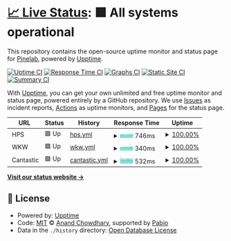 # [📈 Live Status](https://Pinelab-studio.github.io/upptime2): <!--live status--> **🟩 All systems operational**

This repository contains the open-source uptime monitor and status page for [Pinelab](https://pinelab.studio), powered by [Upptime](https://github.com/upptime/upptime).

[![Uptime CI](https://github.com/Pinelab-studio/upptime2/workflows/Uptime%20CI/badge.svg)](https://github.com/Pinelab-studio/upptime2/actions?query=workflow%3A%22Uptime+CI%22)
[![Response Time CI](https://github.com/Pinelab-studio/upptime2/workflows/Response%20Time%20CI/badge.svg)](https://github.com/Pinelab-studio/upptime2/actions?query=workflow%3A%22Response+Time+CI%22)
[![Graphs CI](https://github.com/Pinelab-studio/upptime2/workflows/Graphs%20CI/badge.svg)](https://github.com/Pinelab-studio/upptime2/actions?query=workflow%3A%22Graphs+CI%22)
[![Static Site CI](https://github.com/Pinelab-studio/upptime2/workflows/Static%20Site%20CI/badge.svg)](https://github.com/Pinelab-studio/upptime2/actions?query=workflow%3A%22Static+Site+CI%22)
[![Summary CI](https://github.com/Pinelab-studio/upptime2/workflows/Summary%20CI/badge.svg)](https://github.com/Pinelab-studio/upptime2/actions?query=workflow%3A%22Summary+CI%22)

With [Upptime](https://upptime.js.org), you can get your own unlimited and free uptime monitor and status page, powered entirely by a GitHub repository. We use [Issues](https://github.com/Pinelab-studio/upptime2/issues) as incident reports, [Actions](https://github.com/Pinelab-studio/upptime2/actions) as uptime monitors, and [Pages](https://Pinelab-studio.github.io/upptime2) for the status page.

<!--start: status pages-->
<!-- This summary is generated by Upptime (https://github.com/upptime/upptime) -->
<!-- Do not edit this manually, your changes will be overwritten -->
<!-- prettier-ignore -->
| URL | Status | History | Response Time | Uptime |
| --- | ------ | ------- | ------------- | ------ |
| <img alt="" src="https://huidpraktijkshop.nl/favicon.ico" height="13"> HPS | 🟩 Up | [hps.yml](https://github.com/Pinelab-studio/upptime2/commits/HEAD/history/hps.yml) | <details><summary><img alt="Response time graph" src="./graphs/hps/response-time-week.png" height="20"> 746ms</summary><br><a href="https://Pinelab-studio.github.io/upptime2/history/hps"><img alt="Response time 722" src="https://img.shields.io/endpoint?url=https%3A%2F%2Fraw.githubusercontent.com%2FPinelab-studio%2Fupptime2%2FHEAD%2Fapi%2Fhps%2Fresponse-time.json"></a><br><a href="https://Pinelab-studio.github.io/upptime2/history/hps"><img alt="24-hour response time 840" src="https://img.shields.io/endpoint?url=https%3A%2F%2Fraw.githubusercontent.com%2FPinelab-studio%2Fupptime2%2FHEAD%2Fapi%2Fhps%2Fresponse-time-day.json"></a><br><a href="https://Pinelab-studio.github.io/upptime2/history/hps"><img alt="7-day response time 746" src="https://img.shields.io/endpoint?url=https%3A%2F%2Fraw.githubusercontent.com%2FPinelab-studio%2Fupptime2%2FHEAD%2Fapi%2Fhps%2Fresponse-time-week.json"></a><br><a href="https://Pinelab-studio.github.io/upptime2/history/hps"><img alt="30-day response time 737" src="https://img.shields.io/endpoint?url=https%3A%2F%2Fraw.githubusercontent.com%2FPinelab-studio%2Fupptime2%2FHEAD%2Fapi%2Fhps%2Fresponse-time-month.json"></a><br><a href="https://Pinelab-studio.github.io/upptime2/history/hps"><img alt="1-year response time 722" src="https://img.shields.io/endpoint?url=https%3A%2F%2Fraw.githubusercontent.com%2FPinelab-studio%2Fupptime2%2FHEAD%2Fapi%2Fhps%2Fresponse-time-year.json"></a></details> | <details><summary><a href="https://Pinelab-studio.github.io/upptime2/history/hps">100.00%</a></summary><a href="https://Pinelab-studio.github.io/upptime2/history/hps"><img alt="All-time uptime 100.00%" src="https://img.shields.io/endpoint?url=https%3A%2F%2Fraw.githubusercontent.com%2FPinelab-studio%2Fupptime2%2FHEAD%2Fapi%2Fhps%2Fuptime.json"></a><br><a href="https://Pinelab-studio.github.io/upptime2/history/hps"><img alt="24-hour uptime 100.00%" src="https://img.shields.io/endpoint?url=https%3A%2F%2Fraw.githubusercontent.com%2FPinelab-studio%2Fupptime2%2FHEAD%2Fapi%2Fhps%2Fuptime-day.json"></a><br><a href="https://Pinelab-studio.github.io/upptime2/history/hps"><img alt="7-day uptime 100.00%" src="https://img.shields.io/endpoint?url=https%3A%2F%2Fraw.githubusercontent.com%2FPinelab-studio%2Fupptime2%2FHEAD%2Fapi%2Fhps%2Fuptime-week.json"></a><br><a href="https://Pinelab-studio.github.io/upptime2/history/hps"><img alt="30-day uptime 100.00%" src="https://img.shields.io/endpoint?url=https%3A%2F%2Fraw.githubusercontent.com%2FPinelab-studio%2Fupptime2%2FHEAD%2Fapi%2Fhps%2Fuptime-month.json"></a><br><a href="https://Pinelab-studio.github.io/upptime2/history/hps"><img alt="1-year uptime 100.00%" src="https://img.shields.io/endpoint?url=https%3A%2F%2Fraw.githubusercontent.com%2FPinelab-studio%2Fupptime2%2FHEAD%2Fapi%2Fhps%2Fuptime-year.json"></a></details>
| <img alt="" src="https://wormenkwekerijwasse.nl/favicon.png" height="13"> WKW | 🟩 Up | [wkw.yml](https://github.com/Pinelab-studio/upptime2/commits/HEAD/history/wkw.yml) | <details><summary><img alt="Response time graph" src="./graphs/wkw/response-time-week.png" height="20"> 340ms</summary><br><a href="https://Pinelab-studio.github.io/upptime2/history/wkw"><img alt="Response time 351" src="https://img.shields.io/endpoint?url=https%3A%2F%2Fraw.githubusercontent.com%2FPinelab-studio%2Fupptime2%2FHEAD%2Fapi%2Fwkw%2Fresponse-time.json"></a><br><a href="https://Pinelab-studio.github.io/upptime2/history/wkw"><img alt="24-hour response time 338" src="https://img.shields.io/endpoint?url=https%3A%2F%2Fraw.githubusercontent.com%2FPinelab-studio%2Fupptime2%2FHEAD%2Fapi%2Fwkw%2Fresponse-time-day.json"></a><br><a href="https://Pinelab-studio.github.io/upptime2/history/wkw"><img alt="7-day response time 340" src="https://img.shields.io/endpoint?url=https%3A%2F%2Fraw.githubusercontent.com%2FPinelab-studio%2Fupptime2%2FHEAD%2Fapi%2Fwkw%2Fresponse-time-week.json"></a><br><a href="https://Pinelab-studio.github.io/upptime2/history/wkw"><img alt="30-day response time 353" src="https://img.shields.io/endpoint?url=https%3A%2F%2Fraw.githubusercontent.com%2FPinelab-studio%2Fupptime2%2FHEAD%2Fapi%2Fwkw%2Fresponse-time-month.json"></a><br><a href="https://Pinelab-studio.github.io/upptime2/history/wkw"><img alt="1-year response time 351" src="https://img.shields.io/endpoint?url=https%3A%2F%2Fraw.githubusercontent.com%2FPinelab-studio%2Fupptime2%2FHEAD%2Fapi%2Fwkw%2Fresponse-time-year.json"></a></details> | <details><summary><a href="https://Pinelab-studio.github.io/upptime2/history/wkw">100.00%</a></summary><a href="https://Pinelab-studio.github.io/upptime2/history/wkw"><img alt="All-time uptime 100.00%" src="https://img.shields.io/endpoint?url=https%3A%2F%2Fraw.githubusercontent.com%2FPinelab-studio%2Fupptime2%2FHEAD%2Fapi%2Fwkw%2Fuptime.json"></a><br><a href="https://Pinelab-studio.github.io/upptime2/history/wkw"><img alt="24-hour uptime 100.00%" src="https://img.shields.io/endpoint?url=https%3A%2F%2Fraw.githubusercontent.com%2FPinelab-studio%2Fupptime2%2FHEAD%2Fapi%2Fwkw%2Fuptime-day.json"></a><br><a href="https://Pinelab-studio.github.io/upptime2/history/wkw"><img alt="7-day uptime 100.00%" src="https://img.shields.io/endpoint?url=https%3A%2F%2Fraw.githubusercontent.com%2FPinelab-studio%2Fupptime2%2FHEAD%2Fapi%2Fwkw%2Fuptime-week.json"></a><br><a href="https://Pinelab-studio.github.io/upptime2/history/wkw"><img alt="30-day uptime 100.00%" src="https://img.shields.io/endpoint?url=https%3A%2F%2Fraw.githubusercontent.com%2FPinelab-studio%2Fupptime2%2FHEAD%2Fapi%2Fwkw%2Fuptime-month.json"></a><br><a href="https://Pinelab-studio.github.io/upptime2/history/wkw"><img alt="1-year uptime 100.00%" src="https://img.shields.io/endpoint?url=https%3A%2F%2Fraw.githubusercontent.com%2FPinelab-studio%2Fupptime2%2FHEAD%2Fapi%2Fwkw%2Fuptime-year.json"></a></details>
| <img alt="" src="https://www.cantastic.nl/favicon.png" height="13"> Cantastic | 🟩 Up | [cantastic.yml](https://github.com/Pinelab-studio/upptime2/commits/HEAD/history/cantastic.yml) | <details><summary><img alt="Response time graph" src="./graphs/cantastic/response-time-week.png" height="20"> 532ms</summary><br><a href="https://Pinelab-studio.github.io/upptime2/history/cantastic"><img alt="Response time 530" src="https://img.shields.io/endpoint?url=https%3A%2F%2Fraw.githubusercontent.com%2FPinelab-studio%2Fupptime2%2FHEAD%2Fapi%2Fcantastic%2Fresponse-time.json"></a><br><a href="https://Pinelab-studio.github.io/upptime2/history/cantastic"><img alt="24-hour response time 541" src="https://img.shields.io/endpoint?url=https%3A%2F%2Fraw.githubusercontent.com%2FPinelab-studio%2Fupptime2%2FHEAD%2Fapi%2Fcantastic%2Fresponse-time-day.json"></a><br><a href="https://Pinelab-studio.github.io/upptime2/history/cantastic"><img alt="7-day response time 532" src="https://img.shields.io/endpoint?url=https%3A%2F%2Fraw.githubusercontent.com%2FPinelab-studio%2Fupptime2%2FHEAD%2Fapi%2Fcantastic%2Fresponse-time-week.json"></a><br><a href="https://Pinelab-studio.github.io/upptime2/history/cantastic"><img alt="30-day response time 551" src="https://img.shields.io/endpoint?url=https%3A%2F%2Fraw.githubusercontent.com%2FPinelab-studio%2Fupptime2%2FHEAD%2Fapi%2Fcantastic%2Fresponse-time-month.json"></a><br><a href="https://Pinelab-studio.github.io/upptime2/history/cantastic"><img alt="1-year response time 530" src="https://img.shields.io/endpoint?url=https%3A%2F%2Fraw.githubusercontent.com%2FPinelab-studio%2Fupptime2%2FHEAD%2Fapi%2Fcantastic%2Fresponse-time-year.json"></a></details> | <details><summary><a href="https://Pinelab-studio.github.io/upptime2/history/cantastic">100.00%</a></summary><a href="https://Pinelab-studio.github.io/upptime2/history/cantastic"><img alt="All-time uptime 100.00%" src="https://img.shields.io/endpoint?url=https%3A%2F%2Fraw.githubusercontent.com%2FPinelab-studio%2Fupptime2%2FHEAD%2Fapi%2Fcantastic%2Fuptime.json"></a><br><a href="https://Pinelab-studio.github.io/upptime2/history/cantastic"><img alt="24-hour uptime 100.00%" src="https://img.shields.io/endpoint?url=https%3A%2F%2Fraw.githubusercontent.com%2FPinelab-studio%2Fupptime2%2FHEAD%2Fapi%2Fcantastic%2Fuptime-day.json"></a><br><a href="https://Pinelab-studio.github.io/upptime2/history/cantastic"><img alt="7-day uptime 100.00%" src="https://img.shields.io/endpoint?url=https%3A%2F%2Fraw.githubusercontent.com%2FPinelab-studio%2Fupptime2%2FHEAD%2Fapi%2Fcantastic%2Fuptime-week.json"></a><br><a href="https://Pinelab-studio.github.io/upptime2/history/cantastic"><img alt="30-day uptime 100.00%" src="https://img.shields.io/endpoint?url=https%3A%2F%2Fraw.githubusercontent.com%2FPinelab-studio%2Fupptime2%2FHEAD%2Fapi%2Fcantastic%2Fuptime-month.json"></a><br><a href="https://Pinelab-studio.github.io/upptime2/history/cantastic"><img alt="1-year uptime 100.00%" src="https://img.shields.io/endpoint?url=https%3A%2F%2Fraw.githubusercontent.com%2FPinelab-studio%2Fupptime2%2FHEAD%2Fapi%2Fcantastic%2Fuptime-year.json"></a></details>

<!--end: status pages-->

[**Visit our status website →**](https://Pinelab-studio.github.io/upptime2)

## 📄 License

- Powered by: [Upptime](https://github.com/upptime/upptime)
- Code: [MIT](./LICENSE) © [Anand Chowdhary](https://anandchowdhary.com), supported by [Pabio](https://pabio.com)
- Data in the `./history` directory: [Open Database License](https://opendatacommons.org/licenses/odbl/1-0/)
